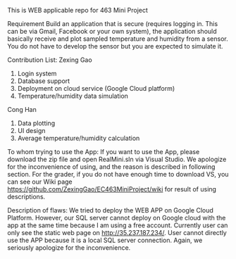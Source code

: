 This is WEB applicable repo for 463 Mini Project

Requirement
Build an application that is secure (requires logging in. This can be via Gmail, Facebook or your own system), the application should basically receive and plot sampled temperature and humidity from a sensor. You do not have to develop the sensor but you are expected to simulate it.

Contribution List:
Zexing Gao
1. Login system
2. Database support
3. Deployment on cloud service (Google Cloud platform)
4. Temperature/humidity data simulation

Cong Han
1. Data plotting
2. UI design
3. Average temperature/humidity calculation

To whom trying to use the App:
If you want to use the App, please download the zip file and open RealMini.sln via Visual Studio. We apologize for the inconvenience of using, and the reason is described in following section. For the grader, if you do not have enough time to download VS, you can see our Wiki page https://github.com/ZexingGao/EC463MiniProject/wiki for result of using descriptions. 


Description of flaws:
We tried to deploy the WEB APP on Google Cloud Platform. However, our SQL server cannot deploy on Google cloud with the app at the same time because I am using a free account. Currently user can only see the static web page on http://35.237.187.234/. User cannot directly use the APP because it is a local SQL server connection. Again, we seriously apologize for the inconvenience.
